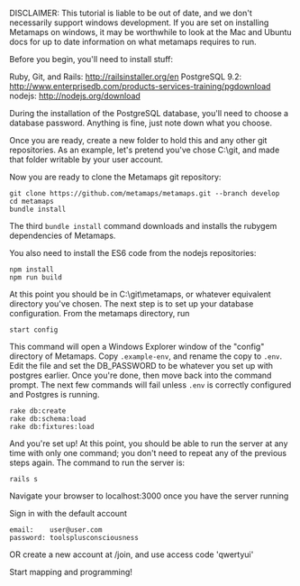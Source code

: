 DISCLAIMER: This tutorial is liable to be out of date, and we don't necessarily support windows development. If you are set on installing Metamaps on windows, it may be worthwhile to look at the Mac and Ubuntu docs for up to date information on what metamaps requires to run. 

Before you begin, you'll need to install stuff:

Ruby, Git, and Rails: http://railsinstaller.org/en
PostgreSQL 9.2:       http://www.enterprisedb.com/products-services-training/pgdownload
nodejs:               http://nodejs.org/download

During the installation of the PostgreSQL database, you'll need to choose a
database password. Anything is fine, just note down what you choose.

Once you are ready, create a new folder to hold this and any other git
repositories. As an example, let's pretend you've chose C:\git, and made that
folder writable by your user account.

Now you are ready to clone the Metamaps git repository:

    git clone https://github.com/metamaps/metamaps.git --branch develop
    cd metamaps
    bundle install

The third `bundle install` command downloads and installs the rubygem
dependencies of Metamaps.

You also need to install the ES6 code from the nodejs repositories:

    npm install
    npm run build

At this point you should be in C:\git\metamaps, or whatever equivalent
directory you've chosen. The next step is to set up your database
configuration. From the metamaps directory, run

    start config

This command will open a Windows Explorer window of the "config" directory of
Metamaps. Copy `.example-env`, and rename the copy to `.env`. Edit the file and
set the DB_PASSWORD to be whatever you set up with postgres earlier. Once
you're done, then move back into the command prompt. The next few commands will
fail unless `.env` is correctly configured and Postgres is running.

    rake db:create
    rake db:schema:load
    rake db:fixtures:load

And you're set up! At this point, you should be able to run the server at any
time with only one command; you don't need to repeat any of the previous steps
again. The command to run the server is:

    rails s

Navigate your browser to localhost:3000 once you have the server running

Sign in with the default account

    email:    user@user.com
    password: toolsplusconsciousness

OR create a new account at /join, and use access code 'qwertyui'

Start mapping and programming!
